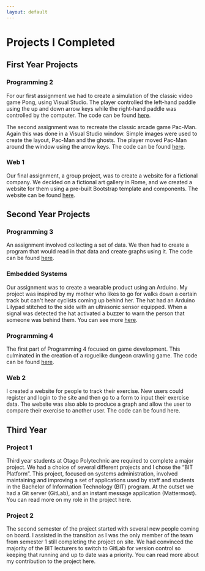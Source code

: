 ```yaml
---
layout: default
---
```


# Projects I Completed

## First Year Projects

### Programming 2
For our first assignment we had to create a simulation of the classic video game Pong, using Visual Studio. The player controlled the left-hand paddle using the up and down arrow keys while the right-hand paddle was controlled by the computer. The code can be found [here](https://github.com/MichaelNZ85/Prog2Assignment1). 

The second assignment was to recreate the classic arcade game Pac-Man. Again this was done in a Visual Studio window. Simple images were used to create the layout, Pac-Man and the ghosts. The player moved Pac-Man around the window using the arrow keys. The code can be found [here](https://github.com/MichaelNZ85/Prog2Assignment2). 

### Web 1
Our final assignment, a group project, was to create a website for a fictional company. We decided on a fictional art gallery in Rome, and we created a website for them using a pre-built Bootstrap template and components. The website can be found [here](https://github.com/MichaelNZ85/Web1).

## Second Year Projects

### Programming 3
An assignment involved collecting a set of data. We then had to create a program that would read in that data and create graphs using it. The code can be found [here](https://github.com/MichaelNZ85/Programming3).

### Embedded Systems
Our assignment was to create a wearable product using an Arduino. My project was inspired by my mother who likes to go for walks down a certain track but can't hear cyclists coming up behind her. The hat had an Arduino Lilypad stitched to the side with an ultrasonic sensor equipped. When a signal was detected the hat activated a buzzer to warn the person that someone was behind them. You can see more [here](http://michaelinglisembedded.blogspot.co.nz/2016/05/sonar-cap.html). 

### Programming 4
The first part of Programming 4 focused on game development. This culminated in the creation of a roguelike dungeon crawling game. The code can be found [here](https://github.com/MichaelNZ85/Programming4).

### Web 2
I created a website for people to track their exercise. New users could register and login to the site and then go to a form to input their exercise data. The website was also able to produce a graph and allow the user to compare their exercise to another user. The code can be found here. 

## Third Year

### Project 1
Third year students at Otago Polytechnic are required to complete a major project. We had a choice of several different projects and I chose the “BIT Platform”. This project, focused on systems administration, involved maintaining and improving a set of applications used by staff and students in the Bachelor of Information Technology (BIT) program. At the outset we had a Git server (GitLab), and an instant message application (Mattermost). You can read more on my role in the project here.

### Project 2
The second semester of the project started with several new people coming on board. I assisted in the transition as I was the only member of the team from semester 1 still completing the project on site. We had convinced the majority of the BIT lecturers to switch to GitLab for version control so keeping that running and up to date was a priority. You can read more about my contribution to the project here.

